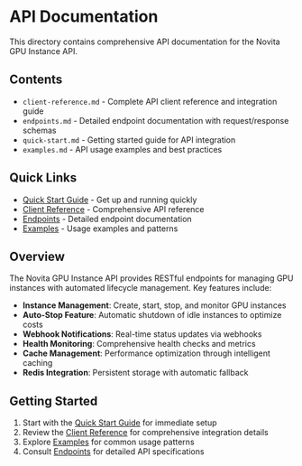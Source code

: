 # API Documentation

This directory contains comprehensive API documentation for the Novita GPU Instance API.

## Contents

- `client-reference.md` - Complete API client reference and integration guide
- `endpoints.md` - Detailed endpoint documentation with request/response schemas
- `quick-start.md` - Getting started guide for API integration
- `examples.md` - API usage examples and best practices

## Quick Links

- [Quick Start Guide](./quick-start.md) - Get up and running quickly
- [Client Reference](./client-reference.md) - Comprehensive API reference
- [Endpoints](./endpoints.md) - Detailed endpoint documentation
- [Examples](./examples.md) - Usage examples and patterns

## Overview

The Novita GPU Instance API provides RESTful endpoints for managing GPU instances with automated lifecycle management. Key features include:

- **Instance Management**: Create, start, stop, and monitor GPU instances
- **Auto-Stop Feature**: Automatic shutdown of idle instances to optimize costs
- **Webhook Notifications**: Real-time status updates via webhooks
- **Health Monitoring**: Comprehensive health checks and metrics
- **Cache Management**: Performance optimization through intelligent caching
- **Redis Integration**: Persistent storage with automatic fallback

## Getting Started

1. Start with the [Quick Start Guide](./quick-start.md) for immediate setup
2. Review the [Client Reference](./client-reference.md) for comprehensive integration details
3. Explore [Examples](./examples.md) for common usage patterns
4. Consult [Endpoints](./endpoints.md) for detailed API specifications